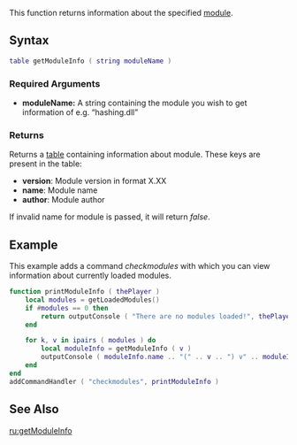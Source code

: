 This function returns information about the specified [module](/docs/modules.md "wikilink").

Syntax
------

``` lua
table getModuleInfo ( string moduleName )
```

### Required Arguments

-   **moduleName:** A string containing the module you wish to get information of e.g. “hashing.dll”

### Returns

Returns a [table](/docs/table.md "wikilink") containing information about module. These keys are present in the table:

-   **version**: Module version in format X.XX
-   **name**: Module name
-   **author**: Module author

If invalid name for module is passed, it will return *false*.

Example
-------

This example adds a command *checkmodules* with which you can view information about currently loaded modules.

``` lua
function printModuleInfo ( thePlayer )
    local modules = getLoadedModules()
    if #modules == 0 then
        return outputConsole ( "There are no modules loaded!", thePlayer ) -- Return as no module is loaded, the for has nothing todo
    end

    for k, v in ipairs ( modules ) do
        local moduleInfo = getModuleInfo ( v )
        outputConsole ( moduleInfo.name .. "(" .. v .. ") v" .. moduleInfo.version .. ", author: " .. moduleInfo.author, thePlayer )
    end
end
addCommandHandler ( "checkmodules", printModuleInfo )
```

See Also
--------

[ru:getModuleInfo](/docs/ru-getmoduleinfo.md "wikilink")

